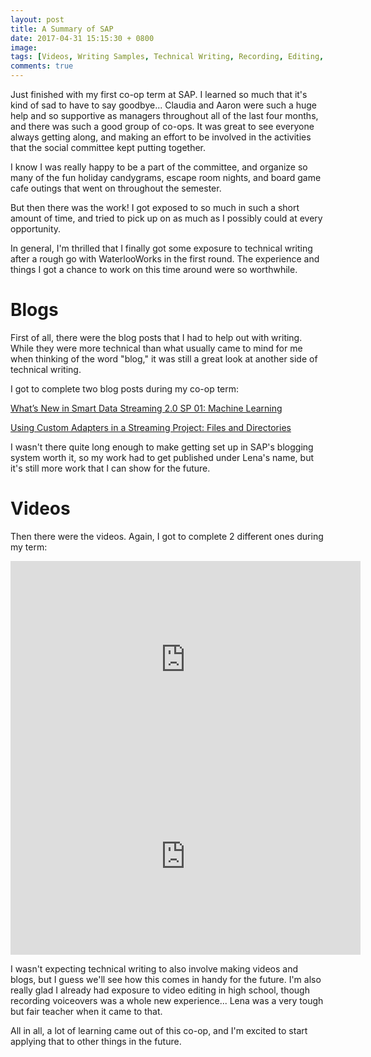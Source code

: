 ```yaml
---
layout: post
title: A Summary of SAP
date: 2017-04-31 15:15:30 + 0800
image:
tags: [Videos, Writing Samples, Technical Writing, Recording, Editing, My Work]
comments: true
---
```

Just finished with my first co-op term at SAP. I learned so much that it's kind of sad to have to say goodbye... Claudia and Aaron were such a huge help and so supportive as managers throughout all of the last four months, and there was such a good group of co-ops. It was great to see everyone always getting along, and making an effort to be involved in the activities that the social committee kept putting together.

I know I was really happy to be a part of the committee, and organize so many of the fun holiday candygrams, escape room nights, and board game cafe outings that went on throughout the semester.

But then there was the work! I got exposed to so much in such a short amount of time, and tried to pick up on as much as I possibly could at every opportunity.

In general, I'm thrilled that I finally got some exposure to technical writing after a rough go with WaterlooWorks in the first round. The experience and things I got a chance to work on this time around were so worthwhile.

# Blogs #
First of all, there were the blog posts that I had to help out with writing. While they were more technical than what usually came to mind for me when thinking of the word "blog," it was still a great look at another side of technical writing.

I got to complete two blog posts during my co-op term:

[What’s New in Smart Data Streaming 2.0 SP 01: Machine Learning](https://blogs.sap.com/2017/04/18/whats-new-in-smart-data-streaming-2.0-sp-01-machine-learning/?lipi=urn%3Ali%3Apage%3Ad_flagship3_profile_view_base%3BrKGx6zBAS8WgL3xUCInjXw%3D%3D)

[Using Custom Adapters in a Streaming Project: Files and Directories](https://blogs.sap.com/2017/04/20/using-custom-adapters-in-a-streaming-project-files-and-directories/?lipi=urn%3Ali%3Apage%3Ad_flagship3_profile_view_base%3BrKGx6zBAS8WgL3xUCInjXw%3D%3D)

I wasn't there quite long enough to make getting set up in SAP's blogging system worth it, so my work had to get published under Lena's name, but it's still more work that I can show for the future.

# Videos #
Then there were the videos. Again, I got to complete 2 different ones during my term:

<iframe width="560" height="315" src="https://www.youtube.com/embed/F4t5O6zX7wE" frameborder="0" allow="autoplay; encrypted-media" allowfullscreen></iframe>

<iframe width="560" height="315" src="https://www.youtube.com/embed/co3zkOEii7A" frameborder="0" allow="autoplay; encrypted-media" allowfullscreen></iframe>


I wasn't expecting technical writing to also involve making videos and blogs, but I guess we'll see how this comes in handy for the future. I'm also really glad I already had exposure to video editing in high school, though recording voiceovers was a whole new experience... Lena was a very tough but fair teacher when it came to that.

All in all, a lot of learning came out of this co-op, and I'm excited to start applying that to other things in the future.

